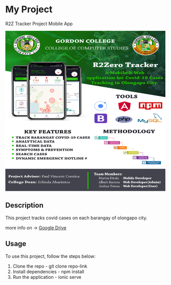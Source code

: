 # My Project

R2Z Tracker Project Mobile App

<img src="/src/assets/icon/R2Z_Poster.png" alt="Alt Text" width="500" height="500"/>

## Description

This project tracks covid cases on each barangay of olongapo city.

more info on -> [Google Drive](https://drive.google.com/drive/u/0/folders/1JTjU1rEUWLuLSmrnfWJg4O87RYB4S1uO)

## Usage

To use this project, follow the steps below:
1. Clone the repo - git clone repo-link
2. Install dependencies - npm install
3. Run the application - ionic serve
